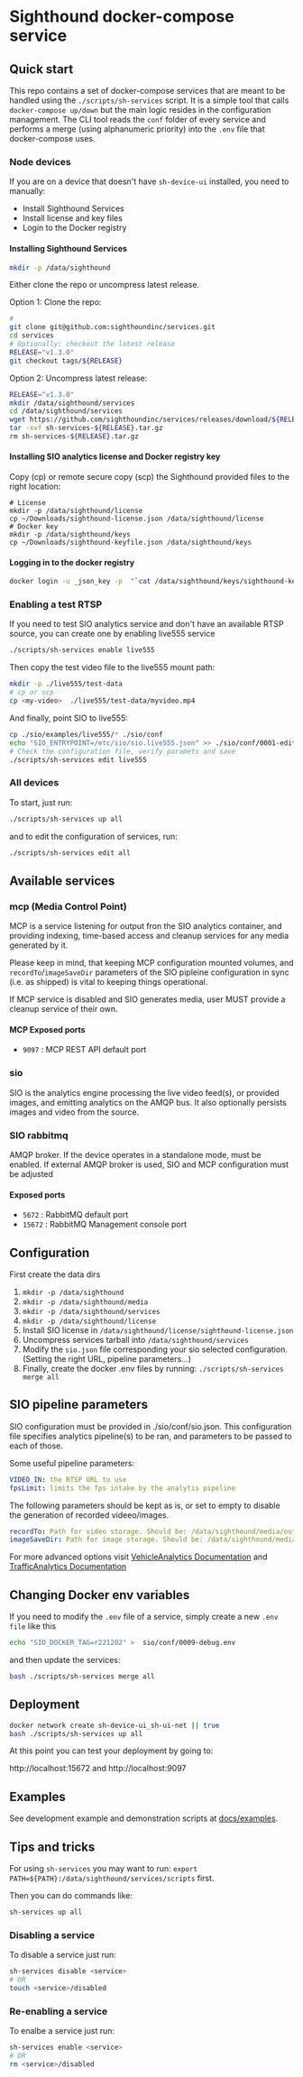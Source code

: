 # Sighthound docker-compose service

## Quick start

This repo contains a set of docker-compose services that are meant to be handled using the `./scripts/sh-services` script. It is a simple tool that calls `docker-compose up/down` but the main logic resides in the configuration management. The CLI tool reads the `conf` folder of every service and performs a merge (using alphanumeric priority) into the `.env` file that docker-compose uses.


### Node devices

If you are on a device that doesn't have `sh-device-ui` installed, you need to manually:

- Install Sighthound Services
- Install license and key files
- Login to the Docker registry

#### Installing Sighthound Services

```bash
mkdir -p /data/sighthound
````

Either clone the repo or uncompress latest release.

Option 1: Clone the repo:

```bash
# 
git clone git@github.com:sighthoundinc/services.git
cd services
# Optionally: checkout the latest release
RELEASE="v1.3.0"
git checkout tags/${RELEASE}
```

Option 2: Uncompress latest release:

```bash
RELEASE="v1.3.0"
mkdir /data/sighthound/services
cd /data/sighthound/services
wget https://github.com/sighthoundinc/services/releases/download/${RELEASE}/sh-services-${RELEASE}.tar.gz
tar -xvf sh-services-${RELEASE}.tar.gz
rm sh-services-${RELEASE}.tar.gz
```

#### Installing SIO analytics license and Docker registry key

Copy (cp) or remote secure copy (scp) the Sighthound provided files to the right location:
```
# License
mkdir -p /data/sighthound/license
cp ~/Downloads/sighthound-license.json /data/sighthound/license
# Docker key
mkdir -p /data/sighthound/keys
cp ~/Downloads/sighthound-keyfile.json /data/sighthound/keys
```

#### Logging in to the docker registry

```bash
docker login -u _json_key -p  "`cat /data/sighthound/keys/sighthound-keyfile.json`" us-central1-docker.pkg.dev
```

### Enabling a test RTSP

If you need to test SIO analytics service and don't have an available RTSP source, you can create one by enabling live555 service

```bash
./scripts/sh-services enable live555
```

Then copy the test video file to the live555 mount path:

```bash
mkdir -p ./live555/test-data
# cp or scp
cp <my-video>  ./live555/test-data/myvideo.mp4
```

And finally, point SIO to live555:

```bash
cp ./sio/examples/live555/* ./sio/conf
echo "SIO_ENTRYPOINT=/etc/sio/sio.live555.json" >> ./sio/conf/0001-edit.conf
# Check the configuration file, verify paramets and save
./scripts/sh-services edit live555
```

### All devices

To start, just run:

```bash
./scripts/sh-services up all
```

and to edit the configuration of services, run:

```bash
./scripts/sh-services edit all
```

## Available services

### mcp (Media Control Point)

MCP is a service listening for output fron the SIO analytics container, and providing indexing, time-based access and cleanup services for any media generated by it.

Please keep in mind, that keeping MCP configuration mounted volumes, and `recordTo`/`imageSaveDir` parameters of the SIO pipleine configuration in sync  (i.e. as shipped) is vital to keeping things operational.

If MCP service is disabled and SIO generates media, user MUST provide a cleanup service of their own.

#### MCP Exposed ports

- `9097` : MCP REST API default port

### sio

SIO is the analytics engine processing the live video feed(s), or provided images, and emitting analytics on the AMQP bus. It also optionally persists images and video from the source.

### SIO rabbitmq

AMQP broker. If the device operates in a standalone mode, must be enabled. If external AMQP broker is used, SIO and MCP configuration must be adjusted

#### Exposed ports

- `5672` : RabbitMQ default port
- `15672` : RabbitMQ Management console port

## Configuration

First create the data dirs

1. `mkdir -p /data/sighthound`
2. `mkdir -p /data/sighthound/media`
3. `mkdir -p /data/sighthound/services`
4. `mkdir -p /data/sighthound/license`
5. Install SIO license in `/data/sighthound/license/sighthound-license.json`
6. Uncompress services tarball into `/data/sighthound/services`
7. Modify the `sio.json` file corresponding your sio selected configuration. (Setting the right URL, pipeline parameters...)
8. Finally, create the docker .env files by running: `./scripts/sh-services merge all`

## SIO pipeline parameters

SIO configuration must be provided in ./sio/conf/sio.json.
This configuration file specifies analytics pipeline(s) to be ran,
and parameters to be passed to each of those.

Some useful pipeline parameters:

```yaml
VIDEO_IN: the RTSP URL to use
fpsLimit: limits the fps intake by the analytis pipeline
```

The following parameters should be kept as is, or set to empty to disable the generation of recorded videeo/images.

```yaml
recordTo: Path for video storage. Should be: /data/sighthound/media/output/video/${sourceId}/
imageSaveDir: Path for image storage. Should be: /data/sighthound/media/output/image/${sourceId}/
```

For more advanced options visit [VehicleAnalytics Documentation](https://dev.sighthound.com/sio/pipelines/VehicleAnalytics/) and [TrafficAnalytics Documentation](https://dev.sighthound.com/sio/pipelines/TrafficAnalytics/)

## Changing Docker env variables

If you need to modify the `.env` file of a service, simply create a new `.env file` like this

```bash
echo "SIO_DOCKER_TAG=r221202" >  sio/conf/0009-debug.env
```

and then update the services:

```bash
bash ./scripts/sh-services merge all
```

## Deployment

```bash
docker network create sh-device-ui_sh-ui-net || true
bash ./scripts/sh-services up all
```

At this point you can test your deployment by going to:

http://localhost:15672 and http://localhost:9097

## Examples

See development example and demonstration scripts at [docs/examples](docs/examples).

## Tips and tricks

For using `sh-services` you may want to run: `export PATH=${PATH}:/data/sighthound/services/scripts` first.

Then you can do commands like:

```bash
sh-services up all
```

### Disabling a service

To disable a service just run:

```bash
sh-services disable <service>
# OR
touch <service>/disabled
```

### Re-enabling a service

To enalbe a service just run:

```bash
sh-services enable <service>
# OR
rm <service>/disabled
```